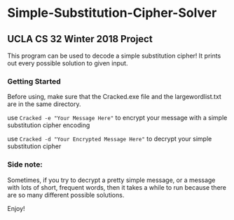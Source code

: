 # Simple-Substitution-Cipher-Solver
## UCLA CS 32 Winter 2018 Project 

This program can be used to decode a simple substitution cipher! It prints out every possible solution to given input.

### Getting Started
Before using, make sure that the Cracked.exe file and the largewordlist.txt are in the same directory. 

use ```Cracked -e "Your Message Here"``` to encrypt your message with a simple substitution cipher encoding

use ```Cracked -d "Your Encrypted Message Here"``` to decrypt your simple substitution cipher

### Side note:
Sometimes, if you try to decrypt a pretty simple message, or a message with lots of short, frequent words, then
it takes a while to run because there are so many different possible solutions. 

Enjoy! 
